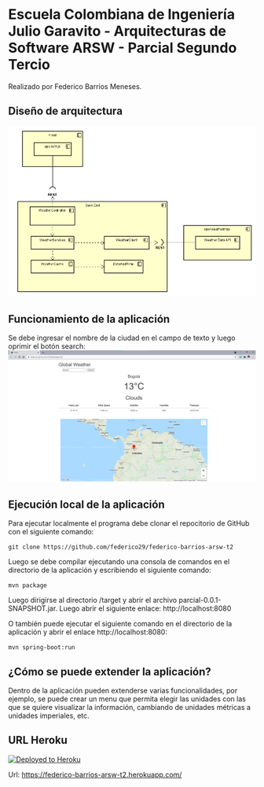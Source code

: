 # Escuela Colombiana de Ingeniería Julio Garavito - Arquitecturas de Software ARSW - Parcial Segundo Tercio

Realizado por Federico Barrios Meneses.
## Diseño de arquitectura
![](images/arquitectura.png)

## Funcionamiento de la aplicación
Se debe ingresar el nombre de la ciudad en el campo de texto y luego oprimir el botón search:
![](images/funcionamiento.png)

## Ejecución local de la aplicación
Para ejecutar localmente el programa debe clonar el repocitorio de GitHub con el siguiente comando:
```
git clone https://github.com/federico29/federico-barrios-arsw-t2
```
Luego se debe compilar ejecutando una consola de comandos en el directorio de la aplicación y escribiendo el siguiente comando:
```
mvn package
```
Luego dirigirse al directorio /target y abrir el archivo parcial-0.0.1-SNAPSHOT.jar. Luego abrir el siguiente enlace: http://localhost:8080

O también puede ejecutar el siguiente comando en el directorio de la aplicación y abrir el enlace http://localhost:8080:
```
mvn spring-boot:run
```
## ¿Cómo se puede extender la aplicación?
Dentro de la aplicación pueden extenderse varias funcionalidades, por ejemplo, se puede crear un menu que permita elegir las unidades con las que se quiere visualizar la información, cambiando de unidades métricas a unidades imperiales, etc.
## URL Heroku
[![Deployed to Heroku](https://www.herokucdn.com/deploy/button.png)](https://federico-barrios-arsw-t2.herokuapp.com/)

Url: https://federico-barrios-arsw-t2.herokuapp.com/


